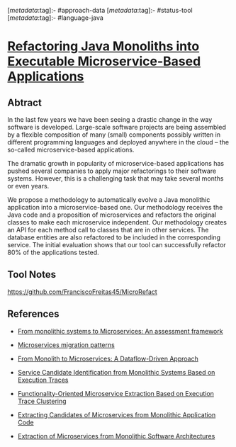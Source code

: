 <!-- deno-fmt-ignore-start -->

[_metadata_:tag]:- #approach-data
[_metadata_:tag]:- #status-tool
[_metadata_:tag]:- #language-java

<!-- deno-fmt-ignore-end -->

# [Refactoring Java Monoliths into Executable Microservice-Based Applications](https://doi.org/10.1145/3475061.3475086)

## Abtract

In the last few years we have been seeing a drastic change in the way software
is developed. Large-scale software projects are being assembled by a flexible
composition of many (small) components possibly written in different programming
languages and deployed anywhere in the cloud – the so-called microservice-based
applications.

The dramatic growth in popularity of microservice-based applications has pushed
several companies to apply major refactorings to their software systems.
However, this is a challenging task that may take several months or even years.

We propose a methodology to automatically evolve a Java monolithic application
into a microservice-based one. Our methodology receives the Java code and a
proposition of microservices and refactors the original classes to make each
microservice independent. Our methodology creates an API for each method call to
classes that are in other services. The database entities are also refactored to
be included in the corresponding service. The initial evaluation shows that our
tool can successfully refactor 80% of the applications tested.

## Tool Notes

https://github.com/FranciscoFreitas45/MicroRefact

## References

- [From monolithic systems to Microservices: An assessment framework](./from-monolithic-systems-to-microservices-an-assessment-framework.md)

- [Microservices migration patterns](./microservices-migration-patterns.md)

- [From Monolith to Microservices: A Dataflow-Driven Approach](./from-monolith-to-microservices-a-dataflow-driven-approach.md)

- [Service Candidate Identification from Monolithic Systems Based on Execution Traces](./service-candidate-identification-from-monolithic-systems-based-on-execution-traces.md)

- [Functionality-Oriented Microservice Extraction Based on Execution Trace Clustering](./functionality-oriented-microservice-extraction-based-on-execution-trace-clustering.md)

- [Extracting Candidates of Microservices from Monolithic Application Code](./extracting-candidates-of-microservices-from-monolithic-application-code.md)

- [Extraction of Microservices from Monolithic Software Architectures](./extraction-of-microservices-from-monolithic-software-architectures.md)
